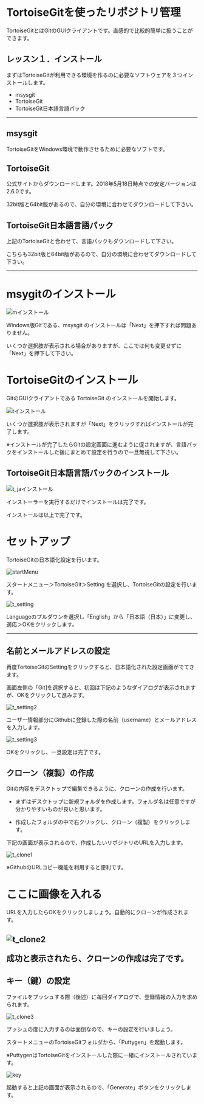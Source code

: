 # TortoiseGitを使ったリポジトリ管理
TortoiseGitとはGitのGUIクライアントです。直感的で比較的簡単に扱うことができます。<p>
## レッスン１．インストール
まずはTortoiseGitが利用できる環境を作るのに必要なソフトウェアを３つインストールします。
+ msysgit
+ TortoiseGit
+ TortoiseGit日本語言語パック
---
## msysgit
TortoiseGitをWindows環境で動作させるために必要なソフトです。
## TortoiseGit
公式サイトからダウンロードします。2018年5月18日時点での安定バージョンは2.6.0です。<p>
32bit版と64bit版があるので、自分の環境に合わせてダウンロードして下さい。
## TortoiseGit日本語言語パック
上記のTortoiseGitと合わせて、言語パックもダウンロードして下さい。<p>
こちらも32bit版と64bit版があるので、自分の環境に合わせてダウンロードして下さい。<p>
***
# msygitのインストール
![mインストール](img/tgit02.png)<p>
Windows版Gitである、msysgit のインストールは「Next」を押下すれば問題ありません。<p>
いくつか選択肢が表示される場合がありますが、ここでは何も変更せずに「Next」を押下して下さい。

# TortoiseGitのインストール
GitのGUIクライアントである TortoiseGit のインストールを開始します。<p>
![tインストール](img/tgit05.png)<p>
いくつか選択肢が表示されますが「Next」をクリックすればインストールが完了します。<p>
※インストールが完了したらGitの設定画面に進むように促されますが、言語パックをインストールした後にまとめて設定を行うので一旦無視して下さい。

## TortoiseGit日本語言語パックのインストール
![t_jaインストール](img/tgit07.png)<p>
インストーラーを実行するだけでインストールは完了です。<p>
<p>
インストールは以上で完了です。

# セットアップ
TortoiseGitの日本語化設定を行います。<p>
![startMenu](img/w_start.png)<p>
スタートメニュー＞TortoiseGit＞Setting を選択し、TortoiseGitの設定を行います。<p>
![t_setting](img/t_setting1.png)<p>
Languageのプルダウンを選択し「English」から「日本語（日本）」に変更し、適応＞OKをクリックします。
***
## 名前とメールアドレスの設定
再度TortoiseGitのSettingをクリックすると、日本語化された設定画面がでてきます。<p>
画面左側の「Git]を選択すると、初回は下記のようなダイアログが表示されますが、OKをクリックして進みます。<p>
![t_setting2](img/t_setting2.png)<p>
ユーザー情報部分にGithubに登録した際の名前（username）とメールアドレスを入力します。<p>
![t_setting3](img/t_setting3.png)<p>
OKをクリックし、一旦設定は完了です。

## クローン（複製）の作成
Gitの内容をデスクトップで編集できるように、クローンの作成を行います。<p>
+ まずはデスクトップに新規フォルダを作成します。フォルダ名は任意ですが分かりやすいものが良いと思います。<p>
+ 作成したフォルダの中で右クリックし、クローン（複製）をクリックします。<p>
<p>
下記の画面が表示されるので、作成したいリポジトリのURLを入力します。<p>

![t_clone1](img/t_clone2.png)<p>
※GithubのURLコピー機能を利用すると便利です。<p>
# ここに画像を入れる
URLを入力したらOKをクリックしましょう。自動的にクローンが作成されます。<p>

![t_clone2](img/t_clone3.png)<p>
成功と表示されたら、クローンの作成は完了です。<p>
---
## キー（鍵）の設定
ファイルをプッシュする際（後述）に毎回ダイアログで、登録情報の入力を求められます。<p>
![t_clone3](img/t_clone4.png)<p>
プッシュの度に入力するのは面倒なので、キーの設定を行いましょう。<p>
<p>
スタートメニューのTortoiseGitフォルダから、「Puttygen」を起動します。<p>
※PuttygenはTortoiseGitをインストールした際に一緒にインストールされています。<p>

![key](img/key.png)<p>
起動すると上記の画面が表示されるので、「Generate」ボタンをクリックします。<p>

